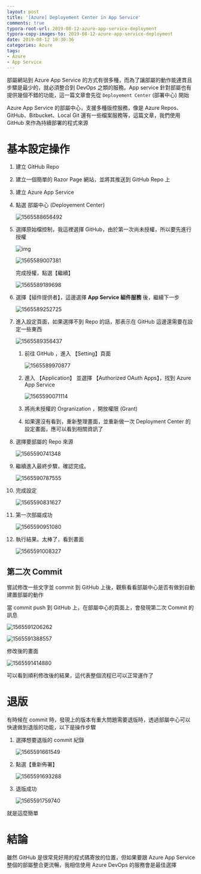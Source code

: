 ```yaml
---
layout: post
title: '[Azure] Deployement Center in App Service'
comments: true
typora-root-url: 2019-08-12-azure-app-service-deployment
typora-copy-images-to: 2019-08-12-azure-app-service-deployment
date: 2019-08-12 10:30:36
categories: Azure
tags:
- Azure
- App Service
---
```


部屬網站到 Azure App Service 的方式有很多種，而為了讓部屬的動作能連貫且步驟是最少的，就必須整合到 DevOps 之類的服務。App service 針對部屬也有提供幾個不錯的功能，這一篇文章會先從 `Deployement Center` (部署中心) 開始

<!-- more -->

Azure App Service 的部屬中心，支援多種版控服務，像是 Azure Repos、GitHub、Bitbucket、Local Git 還有一些檔案服務等，這篇文章，我們使用 GitHub 來作為持續部署的程式來源

# 基本設定操作

1. 建立 GitHub Repo

2. 建立一個簡單的 Razor Page 網站，並將其推送到  GitHub Repo 上

3. 建立 Azure App Service

4. 點選 部屬中心 (Deployement Center)

   ![1565588656492](1565588656492.png)

5. 選擇原始檔控制，我這裡選擇 GitHub，由於第一次尚未授權，所以要先進行授權

   ![img](SNAGHTML1572a0a5.PNG)

   ![1565589007381](/1565589007381.png)

   完成授權，點選【繼續】

   ![1565589189698](1565589189698.png)

6. 選擇【組件提供者】，這邊選擇 **App Service 組件服務** 後，繼續下一步

   ![1565589252725](1565589252725.png)

7. 進入設定頁面，如果選擇不到 Repo 的話，那表示在 GitHub 這邊還需要在設定一些東西

   ![1565589356437](1565589356437.png)

   1. 前往 GitHub ，進入 【Setting】頁面

      ![1565589970877](1565589970877.png)

   2. 進入 【Application】 並選擇 【Authorized OAuth Apps】，找到 Azure App Service

      ![1565590071114](1565590071114.png)

   3. 將尚未授權的 Orgranization ，開放權限 (Grant)

   4. 如果還沒有看到，重新整理畫面，並重新做一次 Deployment Center 的設定畫面，應可以看到相關資訊了

8. 選擇要部屬的 Repo 來源

   ![1565590741348](1565590741348.png)

9. 繼續進入最終步驟，確認完成。

   ![1565590787555](1565590787555.png)

10. 完成設定

    ![1565590831627](1565590831627.png)

11. 第一次部屬成功

    ![1565590951080](1565590951080.png)

12. 執行結果。太棒了，看到畫面

    ![1565591008327](1565591008327.png)

## 第二次  Commit

嘗試修改一些文字並 commit 到 GitHub 上後，觀察看看部屬中心是否有做到自動建置部屬的動作

當 commit push 到 GitHub 上，在部屬中心的頁面上，會發現第二次 Commit 的訊息

![1565591206262](1565591206262.png)

![1565591388557](1565591388557.png)

修改後的畫面

![1565591414880](1565591414880.png)

可以看到順利修改後的結果，這代表整個流程已可以正常運作了

# 退版

有時候在 commit 時，發現上的版本有重大問題需要退版時，透過部屬中心可以快速做到退版的功能，以下是操作步驟

1. 選擇想要退版的 commit 紀錄

   ![1565591661549](1565591661549.png)

2. 點選【重新佈署】

   ![1565591693288](1565591693288.png)

3. 退版成功

   ![1565591759740](1565591759740.png)

就是這麼簡單

# 結論

雖然 GitHub 是很常見好用的程式碼寄放的位置，但如果要跟 Azure App Service 整個的部屬整合更流暢，我相信使用 Azure DevOps 的服務會是最佳選擇

